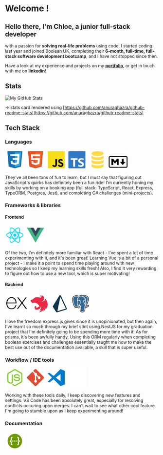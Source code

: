 # Welcome !

## Hello there, I'm Chloe, a junior full-stack developer

 with a passion for **solving real-life problems** using code. I started coding last year and joined Boolean UK, completing their **6-month, full-time, full-stack software development bootcamp**, and I have not stopped since then.

Have a look at my experience and projects on my [**portfolio**](https://chloe-zermatten-portfolio.vercel.app/), or get in touch with me on [**linkedin**](https://www.linkedin.com/in/chloé-z)!

## Stats

![My GitHub Stats](https://github-readme-stats.vercel.app/api/?username=Chloe070196&count_private=true&theme=transparent&showicons=true)

-> stats card rendered using [https://github.com/anuraghazra/github-readme-stats](https://github.com/anuraghazra/github-readme-stats)

## Tech Stack

### Languages

![SVG Image](./assets/svg/css-svgrepo-com.svg)
![SVG Image](./assets/svg/html-svgrepo-com.svg)
![SVG Image](./assets/svg/js-official-svgrepo-com.svg)
![SVG Image](./assets/svg/typescript-official-svgrepo-com.svg)
![SVG Image](./assets/svg/sql-svgrepo-com.svg)
![SVG Image](./assets/svg/markdown-svgrepo-com.svg)

They've all been tons of fun to learn, but I must say that figuring out JavaScript's quirks has definitely been a fun ride! I'm currently honing my skills by working on a booking app (full stack: TypeScript, React, Express, TypeORM, Postgres, Jest), and completing C# challenges (mini-projects).

### Frameworks & libraries

#### Frontend

![SVG Image](./assets/svg/reactjs-svgrepo-com.svg)
![SVG Image](./assets/svg/vue-svgrepo-com.svg)

Of the two, I'm definitely more familiar with React - I've spent a lot of time experimenting with it, and it's been great! Learning Vue is a bit of a personal project - I make it a point to spend time playing around with new technologies so I keep my learning skills fresh! Also, I find it very rewarding to figure out how to use a new tool, which is super motivating!

#### Backend

![SVG Image](./assets/svg/expressjs-icon.svg)
![SVG Image](./assets/svg/nestjs-svgrepo-com.svg)
![SVG Image](./assets/svg/light-prisma-svgrepo-com.svg)
![SVG Image](./assets/svg/pgsql-svgrepo-com.svg)

I love the freedom express.js gives since it is unopinionated, but then again, I've learnt so much through my brief stint using NestJS for my graduation project that I'm definitely going to be spending more time with it!
As for prisma, it's been awfully handy. Using this ORM regularly when completing boolean exercises and challenges essentially taught me how to make the best use out of the documentation available, a skill that is super useful.

### Workflow / IDE tools

![SVG Image](./assets/svg/node-svgrepo-com.svg)
![SVG Image](./assets/svg/git-svgrepo-com.svg)
![SVG Image](./assets/svg/vscode2-svgrepo-com.svg)
![SVG Image](./assets/svg/github-142-svgrepo-com.svg)

Working with these tools daily, I keep discovering new features and settings. VS Code has been absolutely great, especially for resolving conflicts occuring upon merges. I can't wait to see what other cool feature I'm going to stumble upon as I keep experimenting around!

### Documentation

![SVG Image](./assets/svg/swagger-svgrepo-com.svg)

